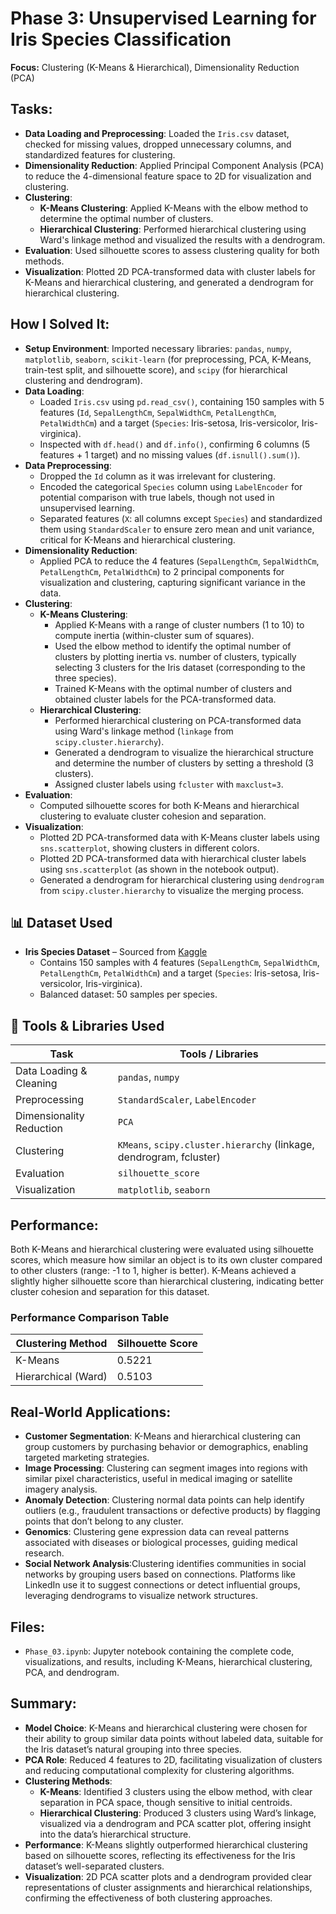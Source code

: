 # Phase 3: Unsupervised Learning for Iris Species Classification

**Focus:** Clustering (K-Means & Hierarchical), Dimensionality Reduction (PCA)

## Tasks:
- **Data Loading and Preprocessing**: Loaded the `Iris.csv` dataset, checked for missing values, dropped unnecessary columns, and standardized features for clustering.
- **Dimensionality Reduction**: Applied Principal Component Analysis (PCA) to reduce the 4-dimensional feature space to 2D for visualization and clustering.
- **Clustering**:
  - **K-Means Clustering**: Applied K-Means with the elbow method to determine the optimal number of clusters.
  - **Hierarchical Clustering**: Performed hierarchical clustering using Ward's linkage method and visualized the results with a dendrogram.
- **Evaluation**: Used silhouette scores to assess clustering quality for both methods.
- **Visualization**: Plotted 2D PCA-transformed data with cluster labels for K-Means and hierarchical clustering, and generated a dendrogram for hierarchical clustering.


## How I Solved It:
- **Setup Environment**: Imported necessary libraries: `pandas`, `numpy`, `matplotlib`, `seaborn`, `scikit-learn` (for preprocessing, PCA, K-Means, train-test split, and silhouette score), and `scipy` (for hierarchical clustering and dendrogram).
- **Data Loading**:
  - Loaded `Iris.csv` using `pd.read_csv()`, containing 150 samples with 5 features (`Id`, `SepalLengthCm`, `SepalWidthCm`, `PetalLengthCm`, `PetalWidthCm`) and a target (`Species`: Iris-setosa, Iris-versicolor, Iris-virginica).
  - Inspected with `df.head()` and `df.info()`, confirming 6 columns (5 features + 1 target) and no missing values (`df.isnull().sum()`).
- **Data Preprocessing**:
  - Dropped the `Id` column as it was irrelevant for clustering.
  - Encoded the categorical `Species` column using `LabelEncoder` for potential comparison with true labels, though not used in unsupervised learning.
  - Separated features (`X`: all columns except `Species`) and standardized them using `StandardScaler` to ensure zero mean and unit variance, critical for K-Means and hierarchical clustering.
- **Dimensionality Reduction**:
  - Applied PCA to reduce the 4 features (`SepalLengthCm`, `SepalWidthCm`, `PetalLengthCm`, `PetalWidthCm`) to 2 principal components for visualization and clustering, capturing significant variance in the data.
- **Clustering**:
  - **K-Means Clustering**:
    - Applied K-Means with a range of cluster numbers (1 to 10) to compute inertia (within-cluster sum of squares).
    - Used the elbow method to identify the optimal number of clusters by plotting inertia vs. number of clusters, typically selecting 3 clusters for the Iris dataset (corresponding to the three species).
    - Trained K-Means with the optimal number of clusters and obtained cluster labels for the PCA-transformed data.
  - **Hierarchical Clustering**:
    - Performed hierarchical clustering on PCA-transformed data using Ward's linkage method (`linkage` from `scipy.cluster.hierarchy`).
    - Generated a dendrogram to visualize the hierarchical structure and determine the number of clusters by setting a threshold (3 clusters).
    - Assigned cluster labels using `fcluster` with `maxclust=3`.
- **Evaluation**:
  - Computed silhouette scores for both K-Means and hierarchical clustering to evaluate cluster cohesion and separation.
- **Visualization**:
  - Plotted 2D PCA-transformed data with K-Means cluster labels using `sns.scatterplot`, showing clusters in different colors.
  - Plotted 2D PCA-transformed data with hierarchical cluster labels using `sns.scatterplot` (as shown in the notebook output).
  - Generated a dendrogram for hierarchical clustering using `dendrogram` from `scipy.cluster.hierarchy` to visualize the merging process.

## 📊 Dataset Used
- **Iris Species Dataset** – Sourced from [Kaggle](https://www.kaggle.com/datasets/uciml/iris)  
  - Contains 150 samples with 4 features (`SepalLengthCm`, `SepalWidthCm`, `PetalLengthCm`, `PetalWidthCm`) and a target (`Species`: Iris-setosa, Iris-versicolor, Iris-virginica).
  - Balanced dataset: 50 samples per species.

## 🧰 Tools & Libraries Used
| Task                     | Tools / Libraries                          |
|--------------------------|--------------------------------------------|
| Data Loading & Cleaning  | `pandas`, `numpy`                          |
| Preprocessing            | `StandardScaler`, `LabelEncoder`           |
| Dimensionality Reduction | `PCA`                                      |
| Clustering               | `KMeans`, `scipy.cluster.hierarchy` (linkage, dendrogram, fcluster) |
| Evaluation               | `silhouette_score`                         |
| Visualization            | `matplotlib`, `seaborn`                    |

## Performance:
Both K-Means and hierarchical clustering were evaluated using silhouette scores, which measure how similar an object is to its own cluster compared to other clusters (range: -1 to 1, higher is better). K-Means achieved a slightly higher silhouette score than hierarchical clustering, indicating better cluster cohesion and separation for this dataset.

### Performance Comparison Table
| Clustering Method   | Silhouette Score |
|---------------------|------------------|
| K-Means             | 0.5221           |
| Hierarchical (Ward) | 0.5103           |

## Real-World Applications:
- **Customer Segmentation**: K-Means and hierarchical clustering can group customers by purchasing behavior or demographics, enabling targeted marketing strategies.
- **Image Processing**: Clustering can segment images into regions with similar pixel characteristics, useful in medical imaging or satellite imagery analysis.
- **Anomaly Detection**: Clustering normal data points can help identify outliers (e.g., fraudulent transactions or defective products) by flagging points that don’t belong to any cluster.
- **Genomics**: Clustering gene expression data can reveal patterns associated with diseases or biological processes, guiding medical research.
- **Social Network Analysis**:Clustering identifies communities in social networks by grouping users based on connections. Platforms like LinkedIn use it to suggest connections or detect influential groups, leveraging dendrograms to visualize network structures.
  
## Files:
- `Phase_03.ipynb`: Jupyter notebook containing the complete code, visualizations, and results, including K-Means, hierarchical clustering, PCA, and dendrogram.

## Summary:
- **Model Choice**: K-Means and hierarchical clustering were chosen for their ability to group similar data points without labeled data, suitable for the Iris dataset’s natural grouping into three species.
- **PCA Role**: Reduced 4 features to 2D, facilitating visualization of clusters and reducing computational complexity for clustering algorithms.
- **Clustering Methods**:
  - **K-Means**: Identified 3 clusters using the elbow method, with clear separation in PCA space, though sensitive to initial centroids.
  - **Hierarchical Clustering**: Produced 3 clusters using Ward’s linkage, visualized via a dendrogram and PCA scatter plot, offering insight into the data’s hierarchical structure.
- **Performance**: K-Means slightly outperformed hierarchical clustering based on silhouette scores, reflecting its effectiveness for the Iris dataset’s well-separated clusters.
- **Visualization**: 2D PCA scatter plots and a dendrogram provided clear representations of cluster assignments and hierarchical relationships, confirming the effectiveness of both clustering approaches.
